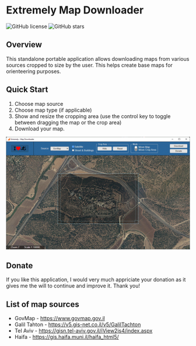 # Extremely Map Downloader

![[GitHub license](https://img.shields.io/badge/license-GPL-green)](https://img.shields.io/badge/license-GPL-green)
![GitHub stars](https://img.shields.io/github/stars/extic/map-downloader?color=fa6470)


## Overview
This standalone portable application allows downloading maps from various sources cropped to size by the user. This helps create base maps for orienteering purposes.

## Quick Start
1. Choose map source
2. Choose map type (if applicable)
3. Show and resize the cropping area (use the control key to toggle between dragging the map or the crop area)
4. Download your map.


![screenshot.gif](https://github.com/extic/map-downloader/blob/main/packages/renderer/public/screenshot.gif?raw=true)

## Donate

If you like this application, I would very much appriciate your donation as it gives me the will to continue and improve it. Thank you!

## List of map sources
- GovMap - https://www.govmap.gov.il
- Galil Tahton - https://v5.gis-net.co.il/v5/GalilTachton
- Tel Aviv - https://gisn.tel-aviv.gov.il/iView2js4/index.aspx
- Haifa - https://gis.haifa.muni.il/haifa_html5/
